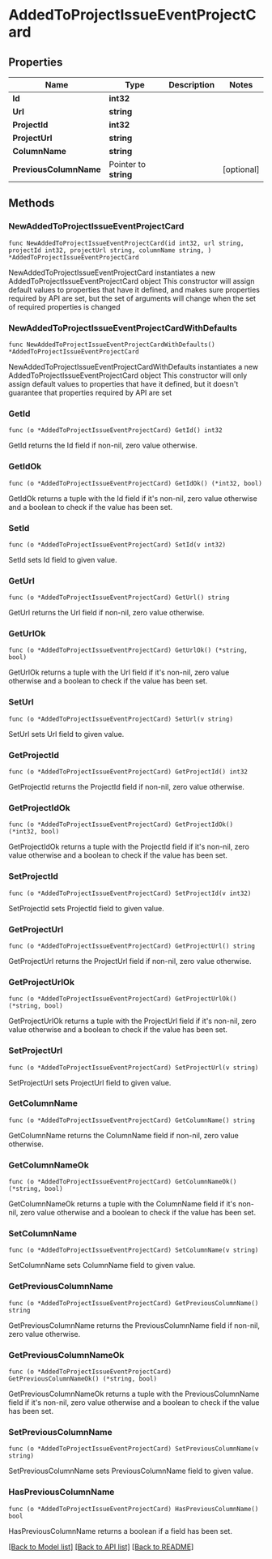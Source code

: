 # AddedToProjectIssueEventProjectCard

## Properties

Name | Type | Description | Notes
------------ | ------------- | ------------- | -------------
**Id** | **int32** |  | 
**Url** | **string** |  | 
**ProjectId** | **int32** |  | 
**ProjectUrl** | **string** |  | 
**ColumnName** | **string** |  | 
**PreviousColumnName** | Pointer to **string** |  | [optional] 

## Methods

### NewAddedToProjectIssueEventProjectCard

`func NewAddedToProjectIssueEventProjectCard(id int32, url string, projectId int32, projectUrl string, columnName string, ) *AddedToProjectIssueEventProjectCard`

NewAddedToProjectIssueEventProjectCard instantiates a new AddedToProjectIssueEventProjectCard object
This constructor will assign default values to properties that have it defined,
and makes sure properties required by API are set, but the set of arguments
will change when the set of required properties is changed

### NewAddedToProjectIssueEventProjectCardWithDefaults

`func NewAddedToProjectIssueEventProjectCardWithDefaults() *AddedToProjectIssueEventProjectCard`

NewAddedToProjectIssueEventProjectCardWithDefaults instantiates a new AddedToProjectIssueEventProjectCard object
This constructor will only assign default values to properties that have it defined,
but it doesn't guarantee that properties required by API are set

### GetId

`func (o *AddedToProjectIssueEventProjectCard) GetId() int32`

GetId returns the Id field if non-nil, zero value otherwise.

### GetIdOk

`func (o *AddedToProjectIssueEventProjectCard) GetIdOk() (*int32, bool)`

GetIdOk returns a tuple with the Id field if it's non-nil, zero value otherwise
and a boolean to check if the value has been set.

### SetId

`func (o *AddedToProjectIssueEventProjectCard) SetId(v int32)`

SetId sets Id field to given value.


### GetUrl

`func (o *AddedToProjectIssueEventProjectCard) GetUrl() string`

GetUrl returns the Url field if non-nil, zero value otherwise.

### GetUrlOk

`func (o *AddedToProjectIssueEventProjectCard) GetUrlOk() (*string, bool)`

GetUrlOk returns a tuple with the Url field if it's non-nil, zero value otherwise
and a boolean to check if the value has been set.

### SetUrl

`func (o *AddedToProjectIssueEventProjectCard) SetUrl(v string)`

SetUrl sets Url field to given value.


### GetProjectId

`func (o *AddedToProjectIssueEventProjectCard) GetProjectId() int32`

GetProjectId returns the ProjectId field if non-nil, zero value otherwise.

### GetProjectIdOk

`func (o *AddedToProjectIssueEventProjectCard) GetProjectIdOk() (*int32, bool)`

GetProjectIdOk returns a tuple with the ProjectId field if it's non-nil, zero value otherwise
and a boolean to check if the value has been set.

### SetProjectId

`func (o *AddedToProjectIssueEventProjectCard) SetProjectId(v int32)`

SetProjectId sets ProjectId field to given value.


### GetProjectUrl

`func (o *AddedToProjectIssueEventProjectCard) GetProjectUrl() string`

GetProjectUrl returns the ProjectUrl field if non-nil, zero value otherwise.

### GetProjectUrlOk

`func (o *AddedToProjectIssueEventProjectCard) GetProjectUrlOk() (*string, bool)`

GetProjectUrlOk returns a tuple with the ProjectUrl field if it's non-nil, zero value otherwise
and a boolean to check if the value has been set.

### SetProjectUrl

`func (o *AddedToProjectIssueEventProjectCard) SetProjectUrl(v string)`

SetProjectUrl sets ProjectUrl field to given value.


### GetColumnName

`func (o *AddedToProjectIssueEventProjectCard) GetColumnName() string`

GetColumnName returns the ColumnName field if non-nil, zero value otherwise.

### GetColumnNameOk

`func (o *AddedToProjectIssueEventProjectCard) GetColumnNameOk() (*string, bool)`

GetColumnNameOk returns a tuple with the ColumnName field if it's non-nil, zero value otherwise
and a boolean to check if the value has been set.

### SetColumnName

`func (o *AddedToProjectIssueEventProjectCard) SetColumnName(v string)`

SetColumnName sets ColumnName field to given value.


### GetPreviousColumnName

`func (o *AddedToProjectIssueEventProjectCard) GetPreviousColumnName() string`

GetPreviousColumnName returns the PreviousColumnName field if non-nil, zero value otherwise.

### GetPreviousColumnNameOk

`func (o *AddedToProjectIssueEventProjectCard) GetPreviousColumnNameOk() (*string, bool)`

GetPreviousColumnNameOk returns a tuple with the PreviousColumnName field if it's non-nil, zero value otherwise
and a boolean to check if the value has been set.

### SetPreviousColumnName

`func (o *AddedToProjectIssueEventProjectCard) SetPreviousColumnName(v string)`

SetPreviousColumnName sets PreviousColumnName field to given value.

### HasPreviousColumnName

`func (o *AddedToProjectIssueEventProjectCard) HasPreviousColumnName() bool`

HasPreviousColumnName returns a boolean if a field has been set.


[[Back to Model list]](../README.md#documentation-for-models) [[Back to API list]](../README.md#documentation-for-api-endpoints) [[Back to README]](../README.md)


